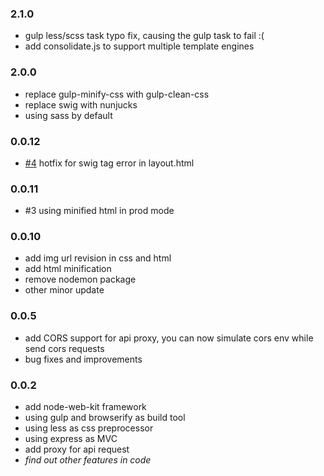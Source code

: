 ### 2.1.0

- gulp less/scss task typo fix, causing the gulp task to fail :(
- add consolidate.js to support multiple template engines

### 2.0.0

- replace gulp-minify-css with gulp-clean-css
- replace swig with nunjucks
- using sass by default

### 0.0.12

- [#4](https://github.com/JasonBoy/node-web-kit/issues/4) hotfix for swig tag error in layout.html

### 0.0.11

- #3 using minified html in prod mode

### 0.0.10

- add img url revision in css and html
- add html minification
- remove nodemon package
- other minor update

### 0.0.5

- add CORS support for api proxy, you can now simulate cors env while send cors requests
- bug fixes and improvements

### 0.0.2

- add node-web-kit framework
- using gulp and browserify as build tool
- using less as css preprocessor
- using express as MVC
- add proxy for api request
- _find out other features in code_
